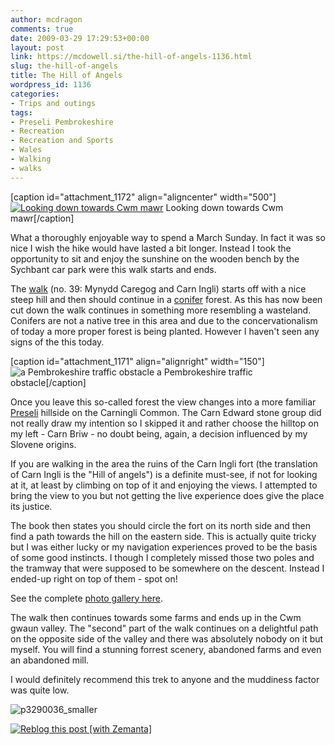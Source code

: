 ```yaml
---
author: mcdragon
comments: true
date: 2009-03-29 17:29:53+00:00
layout: post
link: https://mcdowell.si/the-hill-of-angels-1136.html
slug: the-hill-of-angels
title: The Hill of Angels
wordpress_id: 1136
categories:
- Trips and outings
tags:
- Preseli Pembrokeshire
- Recreation
- Recreation and Sports
- Wales
- Walking
- walks
---
```


[caption id="attachment_1172" align="aligncenter" width="500"][![Looking down towards Cwm mawr](https://mcdowell.si/wp-content/uploads/2009/04/p3290007_smaller1-1.jpg)](https://mcdowell.si/about/gallery?album=MynyddCaregogAndCarnIngli) Looking down towards Cwm mawr[/caption]

What a thoroughly enjoyable way to spend a March Sunday. In fact it was so nice I wish the hike would have lasted a bit longer. Instead I took the opportunity to sit and enjoy the sunshine on the wooden bench by the Sychbant car park were this walk starts and ends.

The [walk](http://www.amazon.co.uk/Walking-Pembrokeshire-Circular-National-Cicerone/dp/1852844310/ref=sr_11_1?ie=UTF8&qid=1237062996&sr=11-1) (no. 39: Mynydd Caregog and Carn Ingli) starts off with a nice steep hill and then should continue in a [conifer](http://en.wikipedia.org/wiki/Pinophyta) forest. As this has now been cut down the walk continues in something more resembling a wasteland. Conifers are not a native tree in this area and due to the concervationalism of today a more proper forest is being planted. However I haven't seen any signs of the this today.

[caption id="attachment_1171" align="alignright" width="150"]![a Pembrokeshire traffic obstacle](https://mcdowell.si/wp-content/uploads/2009/04/some_sheep1-1-150x150.jpg) a Pembrokeshire traffic obstacle[/caption]

Once you leave this so-called forest the view changes into a more familiar [Preseli](http://en.wikipedia.org/wiki/Preseli_Pembrokeshire) hillside on the Carningli Common. The Carn Edward stone group did not really draw my intention so I skipped it and rather choose the hilltop on my left - Carn Briw - no doubt being, again, a decision influenced by my Slovene origins.

If you are walking in the area the ruins of the Carn Ingli fort (the translation of Carn Ingli is the "Hill of angels") is a definite must-see, if not for looking at it, at least by climbing on top of it and enjoying the views. I attempted to bring the view to you but not getting the live experience does give the place its justice.

The book then states you should circle the fort on its north side and then find a path towards the hill on the eastern side. This is actually quite tricky but I was either lucky or my navigation experiences proved to be the basis of some good instincts. I though I completely missed those two poles and the tramway that were supposed to be somewhere on the descent. Instead I ended-up right on top of them - spot on!

See the complete [photo gallery here](https://mcdowell.si/about/gallery?album=MynyddCaregogAndCarnIngli).

The walk then continues towards some farms and ends up in the Cwm gwaun valley. The "second" part of the walk continues on a delightful path on the opposite side of the valley and there was absolutely nobody on it but myself. You will find a stunning forrest scenery, abandoned farms and even an abandoned mill.

I would definitely recommend this trek to anyone and the muddiness factor was quite low.

![p3290036_smaller](https://mcdowell.si/wp-content/uploads/2009/04/p3290036_smaller1-1.jpg)


[![Reblog this post [with Zemanta]](http://img.zemanta.com/reblog_e.png?x-id=7642be09-b142-40fe-b98e-3fe6c074a278)](http://reblog.zemanta.com/zemified/7642be09-b142-40fe-b98e-3fe6c074a278/)
